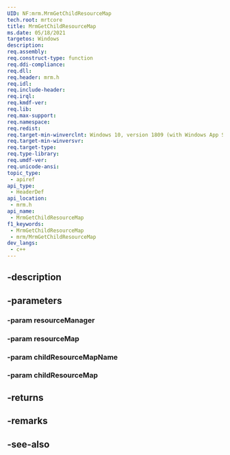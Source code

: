 ```yaml
---
UID: NF:mrm.MrmGetChildResourceMap
tech.root: mrtcore 
title: MrmGetChildResourceMap
ms.date: 05/18/2021 
targetos: Windows
description: 
req.assembly: 
req.construct-type: function
req.ddi-compliance: 
req.dll: 
req.header: mrm.h
req.idl: 
req.include-header: 
req.irql: 
req.kmdf-ver: 
req.lib: 
req.max-support: 
req.namespace: 
req.redist: 
req.target-min-winverclnt: Windows 10, version 1809 (with Windows App SDK 0.5 or later) 
req.target-min-winversvr: 
req.target-type: 
req.type-library: 
req.umdf-ver: 
req.unicode-ansi: 
topic_type:
 - apiref
api_type:
 - HeaderDef
api_location:
 - mrm.h
api_name:
 - MrmGetChildResourceMap
f1_keywords:
 - MrmGetChildResourceMap
 - mrm/MrmGetChildResourceMap
dev_langs:
 - c++
---
```


## -description

## -parameters

### -param resourceManager

### -param resourceMap

### -param childResourceMapName

### -param childResourceMap

## -returns

## -remarks

## -see-also

